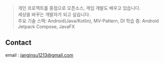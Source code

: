 
> 개인 프로젝트를 중점으로 오픈소스, 게임 개발도 배우고 있습니다. <br>
> 세상을 바꾸는 개발자가 되고 싶습니다. <br>
> 주요 기술 스택: Android(Java/Kotlin), MV-Pattern, DI
> 학습 중: Android Jetpack Compose, JavaFX

## Contact
email : janginsu1213@gmail.com

